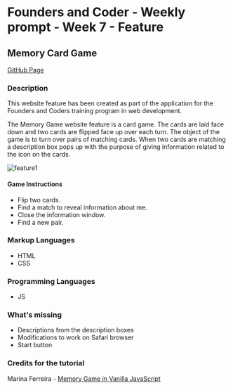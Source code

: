 # Founders and Coder - Weekly prompt - Week 7 - Feature

## Memory Card Game

[GitHub Page](https://alternadiva.github.io/fac-weekly-prompt-week-7-feature/)

### Description

This website feature has been created as part of the application for the Founders and Coders training program in web development. 

The Memory Game website feature is a card game. The cards are laid face down and two cards are flipped face up over each turn. The object of the game is to turn over pairs of matching cards. When two cards are matching a description box pops up with the purpose of giving information related to the icon on the cards.

![feature1](https://user-images.githubusercontent.com/85565743/148785930-a1636a9e-d17b-4174-b858-a6179b0394a6.png)

#### Game Instructions
- Flip two cards.
- Find a match to reveal information about me.
- Close the information window.
- Find a new pair.


### Markup Languages

- HTML
- CSS

### Programming Languages
- JS

### What's missing

- Descriptions from the description boxes
- Modifications to work on Safari browser
- Start button

### Credits for the tutorial

Marina Ferreira - [Memory Game in Vanilla JavaScript](https://www.freecodecamp.org/news/vanilla-javascript-tutorial-build-a-memory-game-in-30-minutes-e542c4447eae/)

